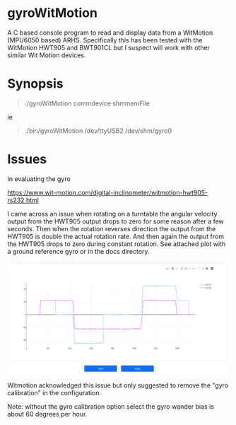 # gyroWitMotion
A C based console program to read and display data from a WitMotion (MPU6050 based) ARHS. Specifically this has been tested with the WitMotion HWT905 
and BWT901CL but I suspect will work with other similar Wit Motion devices. 

# Synopsis

> ./gyroWitMotion commdevice shmmemFile

ie

> ./bin/gyroWitMotion /dev/ttyUSB2 /dev/shm/gyro0

# Issues

In evaluating the gyro 

https://www.wit-motion.com/digital-inclinometer/witmotion-hwt905-rs232.html

I came across an issue when rotating on a turntable the angular velocity output from the HWT905 output drops to zero for some reason after a few seconds. Then when the rotation reverses direction the output from the HWT905 is double the actual rotation rate. And then again the output from the HWT905 drops to zero during constant rotation. See attached plot with a ground reference gyro or in the docs directory. 

![Gyro Traces](/docs/gyro_traces.jpg)

Witmotion acknowledged this issue but only suggested to remove the "gyro calibration" in the configuration.

Note: without the gyro calibration option select the gyro wander bias is about 60 degrees per hour. 
